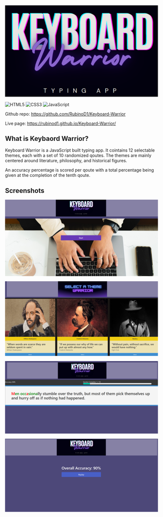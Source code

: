 ![Site banner](/assets/images/readmeBanner.png)

![HTML5](https://img.shields.io/badge/html5-%23E34F26.svg?style=for-the-badge&logo=html5&logoColor=white) ![CSS3](https://img.shields.io/badge/css3-%231572B6.svg?style=for-the-badge&logo=css3&logoColor=white) ![JavaScript](https://img.shields.io/badge/javascript-%23323330.svg?style=for-the-badge&logo=javascript&logoColor=%23F7DF1E)

Github repo: https://github.com/RubinoD1/Keyboard-Warrior

Live page: https://rubinod1.github.io/Keyboard-Warrior/

## What is Keybaord Warrior?

Keyboard Warrior is a JavaScript built typing app. It cointains 12 selectable themes, each with a set of 10 randomized qoutes. The themes are mainly centered around literature, philosophy, and historical figures. 

An accuracy percentage is scored per qoute with a total percentage being given at the completion of the tenth qoute.  

## Screenshots
![Homepage](/assets/images/screenshots/homepage.png)

![Theme Select Page](/assets/images/screenshots/theme%20select%20page.png)

![Typing UI](/assets/images/screenshots/typing%20ui.png)

![Results Page](/assets/images/screenshots/results%20page.png)







